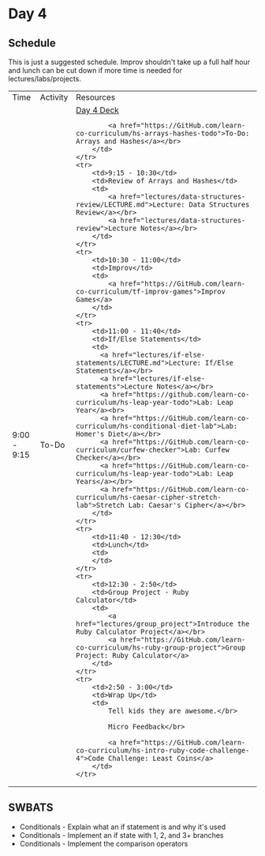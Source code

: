 # Day 4

## Schedule

This is just a suggested schedule. Improv shouldn't take up a full half hour and lunch can be cut down if more time is needed for lectures/labs/projects.

<table>
    <tr>
        <td>Time</td>
        <td>Activity</td>
        <td>Resources</td>
    </tr>
    <tr>
        <td>9:00 - 9:15</td>
        <td>To-Do</td>
        <td>
            <a href="https://docs.google.com/presentation/d/1qCYRks3hYRcXla9FNjf7zIljL9c3hZucpa6OBM2HJnY/edit#slide=id.p">Day 4 Deck</a></br>

            <a href="https://GitHub.com/learn-co-curriculum/hs-arrays-hashes-todo">To-Do: Arrays and Hashes</a></br>
        </td>
    </tr>
    <tr>
        <td>9:15 - 10:30</td>
        <td>Review of Arrays and Hashes</td>
        <td>
            <a href="lectures/data-structures-review/LECTURE.md">Lecture: Data Structures Review</a></br>
            <a href="lectures/data-structures-review">Lecture Notes</a></br>
        </td>
    </tr>
    <tr>
        <td>10:30 - 11:00</td>
        <td>Improv</td>
        <td>
            <a href="https://GitHub.com/learn-co-curriculum/tf-improv-games">Improv Games</a>
        </td>
    </tr>
    <tr>
        <td>11:00 - 11:40</td>
        <td>If/Else Statements</td>
        <td>
          <a href="lectures/if-else-statements/LECTURE.md">Lecture: If/Else Statements</a></br>
          <a href="lectures/if-else-statements">Lecture Notes</a></br>
          <a href="https://github.com/learn-co-curriculum/hs-leap-year-todo">Lab: Leap Year</a><br>
          <a href="https://GitHub.com/learn-co-curriculum/hs-conditional-diet-lab">Lab: Homer's Diet</a></br>
          <a href="https://GitHub.com/learn-co-curriculum/curfew-checker">Lab: Curfew Checker</a></br>
          <a href="https://GitHub.com/learn-co-curriculum/hs-leap-year-todo">Lab: Leap Years</a></br>
          <a href="https://GitHub.com/learn-co-curriculum/hs-caesar-cipher-stretch-lab">Stretch Lab: Caesar's Cipher</a></br>
        </td>
    </tr>
    <tr>
        <td>11:40 - 12:30</td>
        <td>Lunch</td>
        <td>
        </td>
    </tr>
    <tr>
        <td>12:30 - 2:50</td>
        <td>Group Project - Ruby Calculator</td>
        <td>
            <a href="lectures/group_project">Introduce the Ruby Calculator Project</a></br>
            <a href="https://GitHub.com/learn-co-curriculum/hs-ruby-group-project">Group Project: Ruby Calculator</a>
        </td>
    </tr>
    <tr>
        <td>2:50 - 3:00</td>
        <td>Wrap Up</td>
        <td>
            Tell kids they are awesome.</br>

            Micro Feedback</br>

            <a href="https://GitHub.com/learn-co-curriculum/hs-intro-ruby-code-challenge-4">Code Challenge: Least Coins</a>
        </td>
    </tr>
</table>

## SWBATS

+ Conditionals - Explain what an if statement is and why it's used
+ Conditionals - Implement an if state with 1, 2, and 3+ branches
+ Conditionals - Implement the comparison operators

